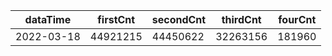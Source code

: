 |dataTime|firstCnt|secondCnt|thirdCnt|fourCnt|
|-|-|-|-|-|
|2022-03-18|44921215|44450622|32263156|181960|